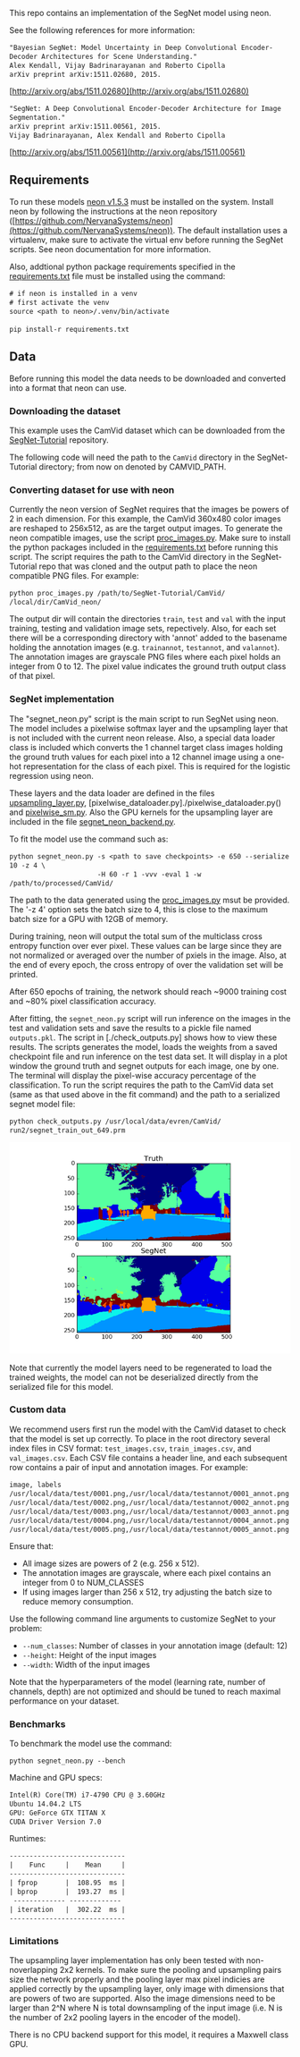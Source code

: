 
This repo contains an implementation of the SegNet model using neon.

See the following references for more information:

```
"Bayesian SegNet: Model Uncertainty in Deep Convolutional Encoder-Decoder Architectures for Scene Understanding."
Alex Kendall, Vijay Badrinarayanan and Roberto Cipolla
arXiv preprint arXiv:1511.02680, 2015.
```
[http://arxiv.org/abs/1511.02680](http://arxiv.org/abs/1511.02680)

```
"SegNet: A Deep Convolutional Encoder-Decoder Architecture for Image Segmentation."
arXiv preprint arXiv:1511.00561, 2015. 
Vijay Badrinarayanan, Alex Kendall and Roberto Cipolla
```
[http://arxiv.org/abs/1511.00561](http://arxiv.org/abs/1511.00561)

## Requirements

To run these models [neon v1.5.3](https://github.com/NervanaSystems/neon/tree/v1.5.3)
must be installed on the system.  Install neon by following the instructions at the
neon repository ([https://github.com/NervanaSystems/neon](https://github.com/NervanaSystems/neon)).
The default installation uses a virtualenv, make sure to activate the virtual
env before running the SegNet scripts.  See neon documentation for more information.


Also, addtional python package requirements specified in the
[requirements.txt](./requirements.txt) file must be installed using the command:
```
# if neon is installed in a venv
# first activate the venv
source <path to neon>/.venv/bin/activate

pip install-r requirements.txt
```

## Data

Before running this model the data needs to be downloaded and converted into a format that
neon can use. 

### Downloading the dataset

This example uses the CamVid dataset which can be downloaded from the 
[SegNet-Tutorial](https://github.com/alexgkendall/SegNet-Tutorial) repository.

The following code will need the path to the `CamVid` directory in the SegNet-Tutorial
directory; from now on denoted by CAMVID_PATH.

### Converting dataset for use with neon

Currently the neon version of SegNet requires that the images be powers of 2 in each
dimension.  For this example, the CamVid 360x480 color images are reshaped to 256x512,
as are the target output images.  To generate the neon compatible images, use the
script [proc_images.py](./proc_images.py).  Make sure to install the python packages
included in the [requirements.txt](./requirements.txt) before running this script.
The script requires the path to the CamVid directory in the SegNet-Tutorial repo that
was cloned and the output path to place the neon compatible PNG files.  For example:

```
python proc_images.py /path/to/SegNet-Tutorial/CamVid/ /local/dir/CamVid_neon/
```

The output dir will contain the directories `train`, `test` and `val` with the input training,
testing and validation image sets, repectively.  Also, for each set there will be a
corresponding directory with 'annot' added to the basename holding the annotation
images (e.g. `trainannot`, `testannot`, and `valannot`).  The annotation images are grayscale 
PNG files where each pixel holds an integer from 0 to 12.  The pixel value indicates the ground 
truth output class of that pixel.

### SegNet implementation

The "segnet_neon.py" script is the main script to run SegNet using neon.
The model includes a pixelwise softmax layer and the upsampling layer
that is not included with the current neon release.  Also, a special data loader
class is included which converts the 1 channel target class images holding
the ground truth values for each pixel into a 12 channel image using a one-hot
representation for the class of each pixel.  This is required for the logistic
regression using neon.

These layers and the data loader are defined in the files
[upsampling_layer.py](./upsampling_layer.py),
[pixelwise_dataloader.py]./pixelwise_dataloader.py()
and [pixelwise_sm.py](./pixelwise_sm.py). Also the GPU kernels for the upsampling
layer are included in the file [segnet_neon_backend.py](./segnet_neon_backend.py).

To fit the model use the command such as:
```
python segnet_neon.py -s <path to save checkpoints> -e 650 --serialize 10 -z 4 \
                      -H 60 -r 1 -vvv -eval 1 -w /path/to/processed/CamVid/
```
The path to the data generated using the [proc_images.py](./proc_images.py) 
msut be provided.  The '-z 4' option sets the batch size to 4, this is close
to the maximum batch size for a GPU with 12GB of memory.

During training, neon will output the total sum of the multiclass cross entropy
function over ever pixel.  These values can be large since they are not normalized
or averaged over the number of pxiels in the image.  Also, at the end of every epoch,
the cross entropy of over the validation set will be printed.

After 650 epochs of training, the network should reach ~9000 training cost and ~80% pixel
classification accuracy.

After fitting, the `segnet_neon.py` script will run inference on the images in the test and 
validation sets and save the results to a pickle file named `outputs.pkl`.  The script in
[./check_outputs.py] shows how to view these results. The scripts generates the model,
loads the weights from a saved checkpoint file and run inference on the test data set.
It will display in a plot window the ground truth and segnet outputs for each image, one
by one.  The terminal will display the pixel-wise accuracy percentage of the classification.
To run the script requires the path to the CamVid data set (same as that used above in the
fit command) and the path to a serialized segnet model file:
```
python check_outputs.py /usr/local/data/evren/CamVid/ run2/segnet_train_out_649.prm 
```

![example](./example_output.png)

Note that currently the model layers need to be regenerated to
load the trained weights, the model can not be deserialized directly from the serialized file
for this model.

### Custom data

We recommend users first run the model with the CamVid dataset to check that the model is
set up correctly. To place in the root directory several index files in CSV format:
`test_images.csv`, `train_images.csv`, and `val_images.csv`. Each CSV file contains a 
header line, and each subsequent row contains a pair of input and annotation images. For example:

```
image, labels
/usr/local/data/test/0001.png,/usr/local/data/testannot/0001_annot.png
/usr/local/data/test/0002.png,/usr/local/data/testannot/0002_annot.png
/usr/local/data/test/0003.png,/usr/local/data/testannot/0003_annot.png
/usr/local/data/test/0004.png,/usr/local/data/testannot/0004_annot.png
/usr/local/data/test/0005.png,/usr/local/data/testannot/0005_annot.png
```

Ensure that:
* All image sizes are powers of 2 (e.g. 256 x 512).
* The annotation images are grayscale, where each pixel contains an integer from 0 to NUM_CLASSES
* If using images larger than 256 x 512, try adjusting the batch size to reduce memory consumption.

Use the following command line arguments to customize SegNet to your problem:
* `--num_classes`: Number of classes in your annotation image (default: 12)
* `--height`: Height of the input images
* `--width`: Width of the input images

Note that the hyperparameters of the model (learning rate, number of channels, depth) are not
optimized and should be tuned to reach maximal performance on your dataset.

### Benchmarks

To benchmark the model use the command:
```
python segnet_neon.py --bench
```

Machine and GPU specs:
```
Intel(R) Core(TM) i7-4790 CPU @ 3.60GHz
Ubuntu 14.04.2 LTS
GPU: GeForce GTX TITAN X
CUDA Driver Version 7.0
```

Runtimes:
```
-----------------------------
|    Func     |    Mean     |
-----------------------------
| fprop       |  108.95  ms |
| bprop       |  193.27  ms |
 ------------- -------------
| iteration   |  302.22  ms |
-----------------------------
```


### Limitations

The upsampling layer implementation has only been tested with non-noverlapping
2x2 kernels. To make sure the pooling and upsampling pairs size the network properly
and the pooling layer max pixel indicies are applied correctly by the upsampling layer,
only image with dimensions that are powers of two are supported.  Also the image
dimensions need to be larger than 2^N where N is total downsampling of the input
image (i.e.  N is the number of 2x2 pooling layers in the encoder of the model).

There is no CPU backend support for this model, it requires a Maxwell class GPU.
